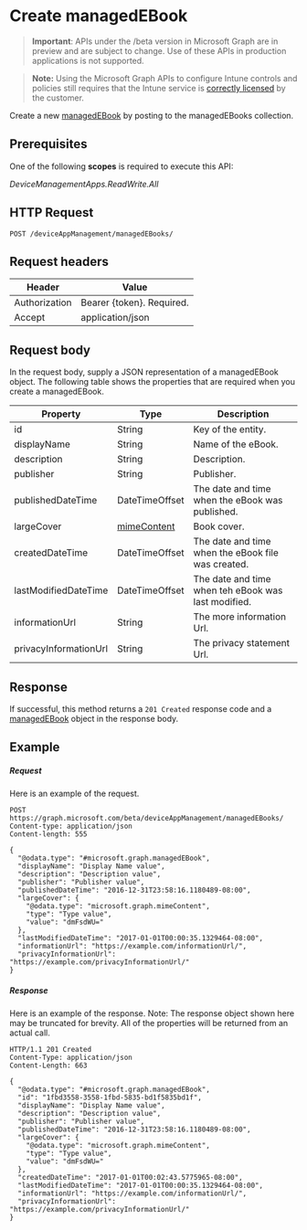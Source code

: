 ﻿# Create managedEBook

> **Important**: APIs under the /beta version in Microsoft Graph are in preview and are subject to change. Use of these APIs in production applications is not supported.

> **Note:** Using the Microsoft Graph APIs to configure Intune controls and policies still requires that the Intune service is [correctly licensed](https://go.microsoft.com/fwlink/?linkid=839381) by the customer.

Create a new [managedEBook](../resources/intune_books_managedebook.md) by posting to the managedEBooks collection.
## Prerequisites
One of the following **scopes** is required to execute this API:

*DeviceManagementApps.ReadWrite.All*
## HTTP Request
<!-- {
  "blockType": "ignored"
}
-->
```http
POST /deviceAppManagement/managedEBooks/
```

## Request headers
|Header|Value|
|---|---|
|Authorization|Bearer {token}. Required.|
|Accept|application/json|

## Request body
In the request body, supply a JSON representation of a managedEBook object.
The following table shows the properties that are required when you create a managedEBook.

|Property|Type|Description|
|---|---|---|
|id|String|Key of the entity.|
|displayName|String|Name of the eBook.|
|description|String|Description.|
|publisher|String|Publisher.|
|publishedDateTime|DateTimeOffset|The date and time when the eBook was published.|
|largeCover|[mimeContent](../resources/intune_books_mimecontent.md)|Book cover.|
|createdDateTime|DateTimeOffset|The date and time when the eBook file was created.|
|lastModifiedDateTime|DateTimeOffset|The date and time when teh eBook was last modified.|
|informationUrl|String|The more information Url.|
|privacyInformationUrl|String|The privacy statement Url.|

## Response

If successful, this method returns a `201 Created` response code and a [managedEBook](../resources/intune_books_managedebook.md) object in the response body.

## Example

##### Request

Here is an example of the request.
```http
POST https://graph.microsoft.com/beta/deviceAppManagement/managedEBooks/
Content-type: application/json
Content-length: 555

{
  "@odata.type": "#microsoft.graph.managedEBook",
  "displayName": "Display Name value",
  "description": "Description value",
  "publisher": "Publisher value",
  "publishedDateTime": "2016-12-31T23:58:16.1180489-08:00",
  "largeCover": {
    "@odata.type": "microsoft.graph.mimeContent",
    "type": "Type value",
    "value": "dmFsdWU="
  },
  "lastModifiedDateTime": "2017-01-01T00:00:35.1329464-08:00",
  "informationUrl": "https://example.com/informationUrl/",
  "privacyInformationUrl": "https://example.com/privacyInformationUrl/"
}
```

##### Response

Here is an example of the response. Note: The response object shown here may be truncated for brevity. All of the properties will be returned from an actual call.
```http
HTTP/1.1 201 Created
Content-Type: application/json
Content-Length: 663

{
  "@odata.type": "#microsoft.graph.managedEBook",
  "id": "1fbd3558-3558-1fbd-5835-bd1f5835bd1f",
  "displayName": "Display Name value",
  "description": "Description value",
  "publisher": "Publisher value",
  "publishedDateTime": "2016-12-31T23:58:16.1180489-08:00",
  "largeCover": {
    "@odata.type": "microsoft.graph.mimeContent",
    "type": "Type value",
    "value": "dmFsdWU="
  },
  "createdDateTime": "2017-01-01T00:02:43.5775965-08:00",
  "lastModifiedDateTime": "2017-01-01T00:00:35.1329464-08:00",
  "informationUrl": "https://example.com/informationUrl/",
  "privacyInformationUrl": "https://example.com/privacyInformationUrl/"
}
```




